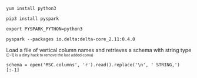 ```shell
yum install python3

pip3 install pyspark

export PYSPARK_PYTHON=python3

pyspark --packages io.delta:delta-core_2.11:0.4.0
```

Load a file of vertical column names and retrieves a schema with string type<br>
<sub><sup>([:-1] is a dirty hack to remove the last added coma)</sub></sup>

```shell
schema = open('MSC.columns', 'r').read().replace('\n', ' STRING,')[:-1]
```
